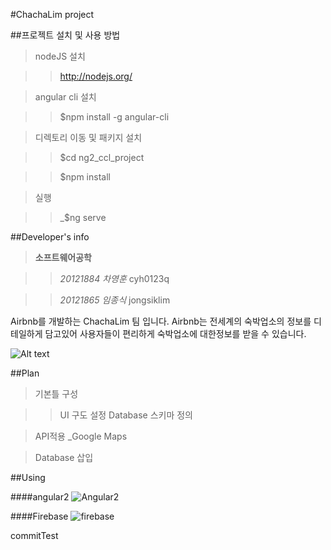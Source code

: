 
#ChachaLim project

##프로젝트 설치 및 사용 방법
>nodeJS 설치

>>http://nodejs.org/

>angular cli 설치

>>$npm install -g angular-cli

>디렉토리 이동 및 패키지 설치

>>$cd ng2_ccl_project

>>$npm install

>실행

>>_$ng serve

##Developer's info
>__소프트웨어공학__


>>_20121884 차영훈_ cyh0123q

>>_20121865 임종식_ jongsiklim

Airbnb를 개발하는 ChachaLim 팀 입니다.
Airbnb는 전세계의 숙박업소의 정보를 디테일하게 담고있어 사용자들이 편리하게 숙박업소에 대한정보를 받을 수 있습니다.

![Alt text](http://www.travelweekly.com/uploadedImages/All_TW_Art/Shutterstock_Art/airbnb.jpg?n=2545&origwidth=1540&origheight=866&origmode=crop&Anchor=MiddleCenter&width=750&height=422&scale=both&mode=crop)


##Plan
>기본틀 구성

>> UI 구도 설정
>> Database 스키마 정의

> API적용 _Google Maps

> Database 삽입


##Using


####angular2
![Angular2](http://www.whiteoctoberevents.co.uk/perch/resources/angular.svg)


####Firebase
![firebase](https://camo.githubusercontent.com/71219ab5a90a68c77aeb1f39a0c9dff9001fc3e6/68747470733a2f2f6d656469612e6c6963646e2e636f6d2f6d656469612f702f372f3030302f3165312f3264332f303030383130652e706e67)

commitTest

